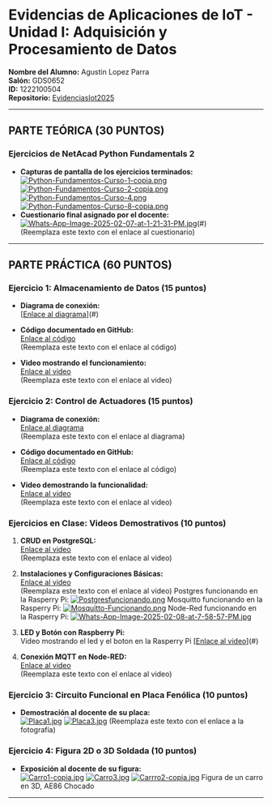 # Evidencias de Aplicaciones de IoT - Unidad I: Adquisición y Procesamiento de Datos

**Nombre del Alumno:** Agustin Lopez Parra  
**Salón:** GDS0652  
**ID:** 1222100504  
**Repositorio:** [EvidenciasIot2025](https://github.com/agustn134/EvidenciasIot2025)

---

## **PARTE TEÓRICA (30 PUNTOS)**

### **Ejercicios de NetAcad Python Fundamentals 2**
- **Capturas de pantalla de los ejercicios terminados:**  
  [![Python-Fundamentos-Curso-1-copia.png](https://i.postimg.cc/1RNdMsnF/Python-Fundamentos-Curso-1-copia.png)](https://postimg.cc/G9dzm0j3)
  [![Python-Fundamentos-Curso-2-copia.png](https://i.postimg.cc/hPL5Ws0P/Python-Fundamentos-Curso-2-copia.png)](https://postimg.cc/vcmz5Wjp)
  [![Python-Fundamentos-Curso-4.png](https://i.postimg.cc/dVnND0Xb/Python-Fundamentos-Curso-4.png)](https://postimg.cc/JsD52RRx)
  [![Python-Fundamentos-Curso-8-copia.png](https://i.postimg.cc/8c8txfJ6/Python-Fundamentos-Curso-8-copia.png)](https://postimg.cc/hzrLdj0D)
- **Cuestionario final asignado por el docente:**  
  [![Whats-App-Image-2025-02-07-at-1-21-31-PM.jpg](https://i.postimg.cc/0ypx47zp/Whats-App-Image-2025-02-07-at-1-21-31-PM.jpg)](https://postimg.cc/mP20zzND)(#)  
  (Reemplaza este texto con el enlace al cuestionario)

---

## **PARTE PRÁCTICA (60 PUNTOS)**

### **Ejercicio 1: Almacenamiento de Datos (15 puntos)**
- **Diagrama de conexión:**  
  [[Enlace al diagrama](https://wokwi.com/projects/420269838400095233)](#)  
  

- **Código documentado en GitHub:**  
  [Enlace al código](#)  
  (Reemplaza este texto con el enlace al código)

- **Video mostrando el funcionamiento:**  
  [Enlace al video](#)  
  (Reemplaza este texto con el enlace al video)

### **Ejercicio 2: Control de Actuadores (15 puntos)**
- **Diagrama de conexión:**  
  [Enlace al diagrama](#)  
  (Reemplaza este texto con el enlace al diagrama)

- **Código documentado en GitHub:**  
  [Enlace al código](#)  
  (Reemplaza este texto con el enlace al código)

- **Video demostrando la funcionalidad:**  
  [Enlace al video](#)  
  (Reemplaza este texto con el enlace al video)

### **Ejercicios en Clase: Videos Demostrativos (10 puntos)**
1. **CRUD en PostgreSQL:**  
   [Enlace al video](#)  
   (Reemplaza este texto con el enlace al video)

2. **Instalaciones y Configuraciones Básicas:**  
   [Enlace al video](#)  
   (Reemplaza este texto con el enlace al video)
   Postgres funcionando en la Rasperry Pi:
   [![Postgresfuncionando.png](https://i.postimg.cc/cHvbpNFV/Postgresfuncionando.png)](https://postimg.cc/DJK6GRkg)
   Mosquitto funcionando en la Rasperry Pi:
   [![Mosquitto-Funcionando.png](https://i.postimg.cc/J7yfgjgG/Mosquitto-Funcionando.png)](https://postimg.cc/RqBpJJvB)
   Node-Red funcionando en la Rasperry Pi:
   [![Whats-App-Image-2025-02-08-at-7-58-57-PM.jpg](https://i.postimg.cc/5jc9YV7z/Whats-App-Image-2025-02-08-at-7-58-57-PM.jpg)](https://postimg.cc/rRJ23vLy)
4. **LED y Botón con Raspberry Pi:**  
   Video mostrando el led y el boton en la Rasperry Pi
   [[Enlace al video](https://drive.google.com/file/d/1iJh4bcKieHQpGTx5vdZVzVrxPZkiXpAL/view?usp=drive_link)](#)  
   
  
6. **Conexión MQTT en Node-RED:**  
   [Enlace al video](#)  
   (Reemplaza este texto con el enlace al video)

### **Ejercicio 3: Circuito Funcional en Placa Fenólica (10 puntos)**
- **Demostración al docente de su placa:**  
  [![Placa1.jpg](https://i.postimg.cc/qvrWzS73/Placa1.jpg)](https://postimg.cc/PP6S76YX)
  [![Placa3.jpg](https://i.postimg.cc/gjTkYdp8/Placa3.jpg)](https://postimg.cc/D41Kg98w)
  (Reemplaza este texto con el enlace a la fotografía)

### **Ejercicio 4: Figura 2D o 3D Soldada (10 puntos)**
- **Exposición al docente de su figura:**  
  [![Carro1-copia.jpg](https://i.postimg.cc/d3qT7Jgf/Carro1-copia.jpg)](https://postimg.cc/YGsSZBrN)
  [![Carro3.jpg](https://i.postimg.cc/Dw3BxGkk/Carro3.jpg)](https://postimg.cc/mtVYDtg8) 
  [![Carrro2-copia.jpg](https://i.postimg.cc/G2tQ4JYY/Carrro2-copia.jpg)](https://postimg.cc/jwVN9fMd)
  Figura de un carro en 3D, AE86 Chocado

---
